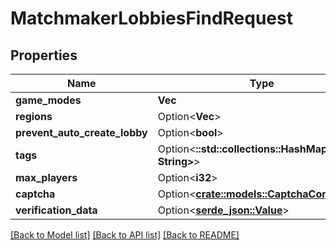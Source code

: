 # MatchmakerLobbiesFindRequest

## Properties

Name | Type | Description | Notes
------------ | ------------- | ------------- | -------------
**game_modes** | **Vec<String>** |  | 
**regions** | Option<**Vec<String>**> |  | [optional]
**prevent_auto_create_lobby** | Option<**bool**> |  | [optional]
**tags** | Option<**::std::collections::HashMap<String, String>**> |  | [optional]
**max_players** | Option<**i32**> |  | [optional]
**captcha** | Option<[**crate::models::CaptchaConfig**](CaptchaConfig.md)> |  | [optional]
**verification_data** | Option<[**serde_json::Value**](.md)> |  | [optional]

[[Back to Model list]](../README.md#documentation-for-models) [[Back to API list]](../README.md#documentation-for-api-endpoints) [[Back to README]](../README.md)


